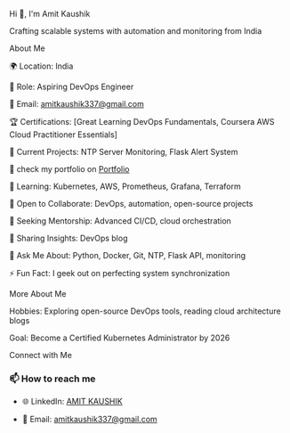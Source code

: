 

Hi 👋, I'm Amit Kaushik

Crafting scalable systems with automation and monitoring from India
  

  

About Me

🌍 Location: India


💼 Role: Aspiring DevOps Engineer


📧 Email: [amitkaushik337@gmail.com](mailto:amitkaushik337@gmail.com)


🏆 Certifications: [Great Learning DevOps Fundamentals, Coursera AWS Cloud Practitioner Essentials]


🔭 Current Projects: NTP Server Monitoring, Flask Alert System


🔭 check my portfolio on [Portfolio](https://amitkcodes.github.io/)


🌱 Learning: Kubernetes, AWS, Prometheus, Grafana, Terraform


👯 Open to Collaborate: DevOps, automation, open-source projects


🤝 Seeking Mentorship: Advanced CI/CD, cloud orchestration


📝 Sharing Insights: DevOps blog


💬 Ask Me About: Python, Docker, Git, NTP, Flask API, monitoring


⚡ Fun Fact: I geek out on perfecting system synchronization


More About Me


Hobbies: Exploring open-source DevOps tools, reading cloud architecture blogs


Goal: Become a Certified Kubernetes Administrator by 2026


Connect with Me
### 📫 How to reach me
 - 🌐 LinkedIn: [AMIT KAUSHIK](https://www.linkedin.com/in/amit-kaushik-507831150/)

 - 📧 Email: amitkaushik337@gmail.com
